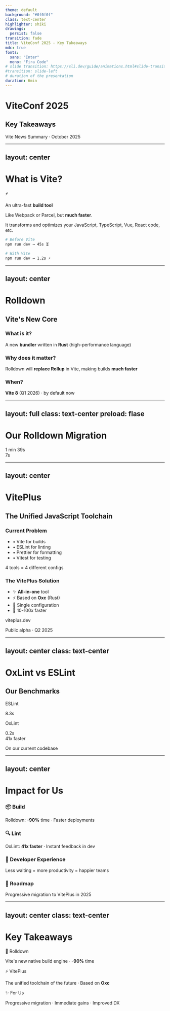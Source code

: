 ```yaml
---
theme: default
background: "#0f0f0f"
class: text-center
highlighter: shiki
drawings:
  persist: false
transition: fade
title: ViteConf 2025 - Key Takeaways
mdc: true
fonts:
  sans: "Inter"
  mono: "Fira Code"
# slide transition: https://sli.dev/guide/animations.html#slide-transitions
#transition: slide-left
# duration of the presentation
duration: 6min
---
```


# ViteConf 2025

## Key Takeaways

<div class="opacity-70 text-sm mt-8">
Vite News Summary · October 2025
</div>

<!--
**SPEAKER NOTES - Slide 1 (30s)**

Hello everyone! Three weeks ago, I had the opportunity to attend ViteConf 2025.

For those unfamiliar with Vite, I'll quickly explain what it is, then we'll look at the major announcements that will impact how we develop in the coming months.

The presentation lasts 6 minutes, we'll keep it concise and concrete.
-->

---
layout: center
---

# What is Vite?

<div class="grid grid-cols-2 gap-12 mt-12 items-center">

<div class="text-left space-y-4">

<div v-click="1">
<div class="text-4xl font-bold bg-gradient-to-r from-violet-400 to-yellow-400 bg-clip-text text-transparent">
⚡️
</div>
<p class="text-xl opacity-90">An ultra-fast <strong>build tool</strong></p>
</div>

<div v-click="2" class="text-lg opacity-80 leading-relaxed">
<p>Like Webpack or Parcel, but <strong>much faster</strong>.</p>
</div>

<div v-click="3" class="text-lg opacity-80 leading-relaxed">
<p>It transforms and optimizes your JavaScript, TypeScript, Vue, React code, etc.</p>
</div>

</div>

<div v-click="4" class="text-left">

```bash
# Before Vite
npm run dev → 45s ⏳

# With Vite
npm run dev → 1.2s ⚡️
```

</div>

</div>

<!--
**SPEAKER NOTES - Slide 2 (30s)**

So Vite, to put it simply: it's a build tool.

You know, the tools that take your source code and transform it to work in the browser. Like Webpack that some of you may know.

The difference? Vite is MUCH faster.

Concretely: where a project took 45 seconds to start in development, with Vite it's 1 second.

This speed is what made it explode in adoption - today, it's become the standard for new web projects.

And the announcements from this ViteConf make Vite even faster.
-->

---
layout: center
---

# Rolldown

## Vite's New Core

<div class="mt-12 space-y-8">

<div v-click="1" class="text-left max-w-3xl mx-auto">
<h3 class="text-2xl font-bold mb-4 text-violet-400">What is it?</h3>
<p class="text-xl opacity-90 leading-relaxed">
A new <strong>bundler</strong> written in <strong>Rust</strong> (high-performance language)
</p>
</div>

<div v-click="2" class="text-left max-w-3xl mx-auto">
<h3 class="text-2xl font-bold mb-4 text-yellow-400">Why does it matter?</h3>
<p class="text-xl opacity-90 leading-relaxed">
Rolldown will <strong>replace Rollup</strong> in Vite, making builds <strong>much faster</strong>
</p>
</div>

<div v-click="3" class="text-left max-w-3xl mx-auto">
<h3 class="text-2xl font-bold mb-4 text-green-400">When?</h3>
<p class="text-xl opacity-90 leading-relaxed">
<strong>Vite 8</strong> (Q1 2026) · by default now
</p>
</div>

</div>

<!--
**SPEAKER NOTES - Slide 3 (45s)**

First major announcement: Rolldown.

So, technically speaking, Rolldown is a bundler - a tool that takes all your JavaScript files and intelligently assembles them. Today Vite uses Rollup for this.

What's new? Rolldown is rewritten in Rust. To give you an idea, Rust is a language used when you want maximum performance - like in web browsers or operating systems.

Result: Rolldown is MUCH faster than Rollup.

Rolldown will progressively replace Rollup in Vite. Starting with Vite 6 in early 2025, we'll be able to enable it. And then it will become the default choice.

Spoiler: we've already tested it internally, and the results are impressive.
-->

---
layout: full
class: text-center
preload: flase
---

# Our Rolldown Migration

<div class="flex flex-col mt-16 space-y-12">

<div class="w-full flex justify-around gap-8 items-center">
<div class="text-6xl font-bold opacity-60">
1 min 39s
</div>

<div v-click="1" class="text-7xl font-bold bg-gradient-to-r from-violet-400 to-yellow-400 bg-clip-text text-transparent animate-pulse">
7s
</div>
</div>

<div v-click="2" class="mt-20">
 <template v-if="$clicks === 2">
  <AnimateNumber v-slot="{ number, target }" :value="97.4" :duration="500">
    <div 
        class="text-8xl font-mono font-bold text-gradient" 
        :style="{ transform: `scale(${1 + (number / target / 4)})` }"
    >
        {{ number.toFixed(1).padStart(4, '0') }}%
    </div>
   </AnimateNumber>
</template>
</div>

</div>

<!--
**SPEAKER NOTES - Slide 4 (45s)**

So, we tested Rolldown on our codebase.

Build time BEFORE: 1 minute 39 seconds.

Build time AFTER: 7 seconds.

That's a 90% improvement in build times.

Concretely, what does this change?

For developers: you iterate faster. You make a change, you test, it's almost instantaneous.

For deployments: we save almost 2 minutes per build. Over a day with 50 deployments, that's 1.5 hours saved just on builds.

And that's just with Rolldown. There's even better.
-->

---
layout: center
---

# VitePlus

## The Unified JavaScript Toolchain

<div class="mt-8 grid grid-cols-2 gap-8">

<div class="text-left space-y-6">

<div v-click="1">
<h3 class="text-2xl font-bold text-violet-400 mb-3">Current Problem</h3>
<ul class="text-lg space-y-2 opacity-90">
<li>• Vite for builds</li>
<li>• ESLint for linting</li>
<li>• Prettier for formatting</li>
<li>• Vitest for testing</li>
</ul>
<p class="text-sm opacity-60 mt-3">4 tools = 4 different configs</p>
</div>

</div>

<div class="text-left space-y-6">

<div v-click="2">
<h3 class="text-2xl font-bold text-yellow-400 mb-3">The VitePlus Solution</h3>
<ul class="text-lg space-y-2 opacity-90">
<li>✨ <strong>All-in-one</strong> tool</li>
<li>⚡️ Based on <strong>Oxc</strong> (Rust)</li>
<li>🎯 Single configuration</li>
<li>🚀 10-100x faster</li>
</ul>
</div>

<div v-click="3" class="mt-8 p-4 bg-violet-500 bg-opacity-10 rounded-lg border border-violet-500 border-opacity-30">
<p class="text-sm font-bold text-violet-300">viteplus.dev</p>
<p class="text-xs opacity-70 mt-1">Public alpha · Q2 2025</p>
</div>

</div>

</div>

<!--
**SPEAKER NOTES - Slide 5 (60s)**

And now, the most important announcement from ViteConf: VitePlus.

Today, for development, we use many different tools:
- Vite to build the project
- ESLint to check code quality
- Prettier to format code
- Vitest for tests
Each with its configuration and way of working.

VitePlus is the vision of unifying everything into a single, ultra-fast tool.

It's based on Oxc - a next-generation tooling suite written in Rust. Oxc includes notably OxLint and OxFmt, which replace ESLint and Prettier.

The advantage? Imagine:
- A single configuration instead of 4
- A single tool to maintain
- And most importantly: 10 to 100 times faster

VitePlus will be in public alpha early 2025, and progressively it will become THE standard for JavaScript development.

We're already testing Oxc components internally.
-->

---
layout: center
class: text-center
---

# OxLint vs ESLint

## Our Benchmarks

<div class="mt-12 grid grid-cols-2 gap-16 max-w-4xl mx-auto">

<div>
<p class="text-sm opacity-60 uppercase tracking-wider mb-4">ESLint</p>
<div class="text-7xl font-bold opacity-40">
8.3s
</div>
</div>

<div v-click="1">
<p class="text-sm opacity-60 uppercase tracking-wider mb-4">OxLint</p>
<div class="text-7xl font-bold bg-gradient-to-r from-green-400 to-yellow-400 bg-clip-text text-transparent">
0.2s
</div>
</div>

</div>

<div v-click="2" class="mt-16">
<div class="text-5xl font-bold text-green-400">
41x faster
</div>
<p class="text-lg opacity-70 mt-4">On our current codebase</p>
</div>

<!--
**SPEAKER NOTES - Slide 6 (45s)**

So, OxLint is the modern replacement for ESLint. We tested it on our code.

Results:
- ESLint took 8.3 seconds to analyze our code
- OxLint: 0.2 seconds

That's 41 times faster.

Why does it matter?

For developers: your editor shows errors in real-time, without lag.

For CI: we can lint more often without slowing down pipelines.

And OxLint detects more issues than ESLint - it implements TypeScript ESLint rules natively.

Same for OxFmt which replaces Prettier: same performance difference.
-->

---
layout: center
---

# Impact for Us

<div class="flex flex-wrap gap-12 mt-12 max-w-4xl mx-auto text-left">

<div v-click="1" class="p-6 w-96 h-48 bg-gray-800 bg-opacity-10 rounded-xl border-l-4 border-violet-400">
<h3 class="text-2xl font-bold mb-3 text-violet-300">📦 Build</h3>
<p class="text-lg opacity-90">Rolldown: <strong>-90%</strong> time · Faster deployments</p>
</div>

<div v-click="2" class="p-6 w-96 h-48 bg-gray-800 bg-opacity-10 rounded-xl border-l-4 border-yellow-400">
<h3 class="text-2xl font-bold mb-3 text-yellow-300">🔍 Lint</h3>
<p class="text-lg opacity-90">OxLint: <strong>41x faster</strong> · Instant feedback in dev</p>
</div>

<div v-click="3" class="p-6 w-96 h-48 bg-gray-800 bg-opacity-10 rounded-xl border-l-4 border-green-400">
<h3 class="text-2xl font-bold mb-3 text-green-300">🎯 Developer Experience</h3>
<p class="text-lg opacity-90">Less waiting = more productivity = happier teams</p>
</div>

<div v-click="4" class="p-6 w-96 h-48 bg-gray-800 bg-opacity-10 rounded-xl border-l-4 border-blue-400">
<h3 class="text-2xl font-bold mb-3 text-blue-300">🚀 Roadmap</h3>
<p class="text-lg opacity-90">Progressive migration to VitePlus in 2025</p>
</div>

</div>

<!--
**SPEAKER NOTES - Slide 7 (45s)**

So concretely, what are the key takeaways for us?

On BUILD: with Rolldown, we divide our build times by 10. This directly impacts our deployments and development velocity.

On LINT: OxLint is 41 times faster. This means less waiting, less friction, almost instantaneous feedback in the editor.

On overall DEVELOPER EXPERIENCE: all these gains accumulate. When you wait less, you iterate faster, you're less frustrated, you're more productive.

And on our ROADMAP: we'll progressively migrate to these tools in 2025. Rolldown is already tested and ready. VitePlus will arrive mid-year.

The JavaScript ecosystem is undergoing a major overhaul of its fundamental tools. And that's excellent news for all of us.
-->

---
layout: center
class: text-center
---

# Key Takeaways

<div class="mt-16 max-w-3xl mx-auto space-y-8">

<div v-click="1" class="text-3xl font-bold">
🚀 <span class="bg-gradient-to-r from-violet-400 to-yellow-400 bg-clip-text text-transparent">Rolldown</span>
</div>
<p v-click="1" class="text-xl opacity-80">Vite's new native build engine · <strong>-90%</strong> time</p>

<div v-click="2" class="text-3xl font-bold mt-8">
⚡️ <span class="bg-gradient-to-r from-yellow-400 to-green-400 bg-clip-text text-transparent">VitePlus</span>
</div>
<p v-click="2" class="text-xl opacity-80">The unified toolchain of the future · Based on <strong>Oxc</strong></p>

<div v-click="3" class="text-3xl font-bold mt-8">
✨ <span class="bg-gradient-to-r from-green-400 to-blue-400 bg-clip-text text-transparent">For Us</span>
</div>
<p v-click="3" class="text-xl opacity-80">Progressive migration · Immediate gains · Improved DX</p>

</div>

<!-- <div v-click="4" class="mt-16 text-sm opacity-50"> -->
<!-- Questions? -->
<!-- </div> -->

<!--
**SPEAKER NOTES - Slide 8 (30s)**

So, to summarize in 3 points:

1. ROLLDOWN: Vite's new core, written in Rust, which divides our build times by 10. It's available from early 2025.

2. VITEPLUS: the vision of a unified toolchain that replaces all our current tools. Based on Oxc, 10 to 100 times faster. Public alpha mid-2025.

3. FOR US: we'll migrate progressively, we already have measured gains on our codebase, and it will directly improve our daily development experience.

The JavaScript ecosystem is entering a new era of performance thanks to Rust. It's a major paradigm shift.

Thank you for your attention. Any questions?
-->
